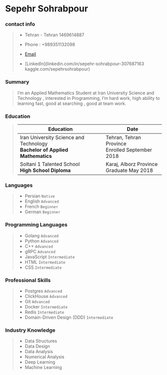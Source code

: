 # Sepehr Sohrabpour

### contact info
> * Tehran - Tehran 1469614887
>
> * Phone : +989351132098
>
> * [Email](Sepehr.Sohrabpour@yahoo.com)
>
> * [LinkedIn](linkedin.com/in/sepehr-sohrabpour-307687163 kaggle.com/sepehrsohrabpour)

### Summary  <br>
> I’m an Applied Mathematics Student at Iran University Science and Technology , 
> interested in Programming, I’m hard work, high ability to learning fast, good at searching , good at team work.


### Education <br>
> Education | Date
> ----------------- | -----------
>  Iran University Science and Technology <br><b> Bachelor of Applied Mathematics|Tehran, Tehran Province <br> Enrolled September 2018
> Soltani 1 Talented School<br> <b>High School Diploma | Karaj, Alborz Province <br>Graduate May 2018

### Languages
 > * Persian `Native` <br>
 > * English `Advanced` <br>
 > * French `Beginner` <br>
 > * German `Beginner` <br>

### Programming Languages
 > * Golang `Advanced` <br>
 > * Python `Advanced` <br>
 > * C++ `Advanced` <br>
 > * gRPC `Advanced` <br>
 > * JavaScript `Intermediate` <br>
 > * HTML `Intermediate` <br>
 > * CSS `Intermediate` <br>

### Professional Skills
 > * Postgres `Advanced` <br>
 > * ClickHouse `Advanced` <br>
 > * Git `Advanced` <br>
 > * Docker `Intermediate` <br>
 > * Redis `Intermediate` <br>
 > * Domain-Driven Design (DDD) `Intermediate` <br>

### Industry Knowledge
> * Data Structures
> * Data Design
> * Data Analysis
> * Numerical Analysis
> * Deep Learning
> * Machine Learning
